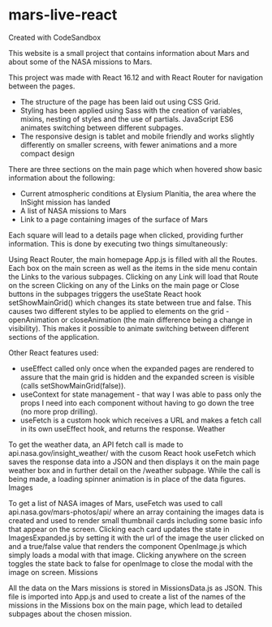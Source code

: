 # mars-live-react
Created with CodeSandbox


This website is a small project that contains information about Mars and about some of the NASA missions to Mars.

This project was made with React 16.12 and with React Router for navigation between the pages.

- The structure of the page has been laid out using CSS Grid.
- Styling has been applied using Sass with the creation of variables, mixins, nesting of styles and the use of partials. JavaScript ES6 animates switching between different subpages.
- The responsive design is tablet and mobile friendly and works slightly differently on smaller screens, with fewer animations and a more compact design

There are three sections on the main page which when hovered show basic information about the following:
- Current atmospheric conditions at Elysium Planitia, the area where the InSight mission has landed
- A list of NASA missions to Mars
- Link to a page containing images of the surface of Mars

Each square will lead to a details page when clicked, providing further information. This is done by executing two things simultaneously:

Using React Router, the main homepage App.js is filled with all the Routes. Each box on the main screen as well as the items in the side menu contain the Links to the various subpages. Clicking on any Link will load that Route on the screen
Clicking on any of the Links on the main page or Close buttons in the subpages triggers the useState React hook setShowMainGrid() which changes its state between true and false. This causes two different styles to be applied to elements on the grid - openAnimation or closeAnimation (the main difference being a change in visibility). This makes it possible to animate switching between different sections of the application.

Other React features used:
- useEffect called only once when the expanded pages are rendered to assure that the main grid is hidden and the expanded screen is visible (calls setShowMainGrid(false)).
- useContext for state management - that way I was able to pass only the props I need into each component without having to go down the tree (no more prop drilling).
- useFetch is a custom hook which receives a URL and makes a fetch call in its own useEffect hook, and returns the response.
Weather

To get the weather data, an API fetch call is made to api.nasa.gov/insight_weather/ with the cusom React hook useFetch which saves the response data into a JSON and then displays it on the main page weather box and in further detail on the /weather subpage. While the call is being made, a loading spinner animation is in place of the data figures.
Images

To get a list of NASA images of Mars, useFetch was used to call api.nasa.gov/mars-photos/api/ where an array containing the images data is created and used to render small thumbnail cards including some basic info that appear on the screen. Clicking each card updates the state in ImagesExpanded.js by setting it with the url of the image the user clicked on and a true/false value that renders the component OpenImage.js which simply loads a modal with that image. Clicking anywhere on the screen toggles the state back to false for openImage to close the modal with the image on screen.
Missions

All the data on the Mars missions is stored in MissionsData.js as JSON. This file is imported into App.js and used to create a list of the names of the missions in the Missions box on the main page, which lead to detailed subpages about the chosen mission.
